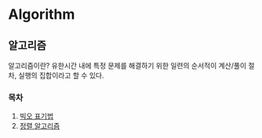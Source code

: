 # Algorithm


## 알고리즘
알고리즘이란? 유한시간 내에 특정 문제를 해결하기 위한 일련의 순서적이 계산/풀이 절차, 실행의 집합이라고 할 수 있다.

### 목차
1. [빅오 표기법](https://github.com/njh0317/Tech-interview/blob/main/Algorithm/%EB%B9%85%EC%98%A4%20%ED%91%9C%EA%B8%B0%EB%B2%95.md)
2. [정렬 알고리즘](https://github.com/njh0317/Tech-interview/blob/main/Algorithm/%EC%A0%95%EB%A0%AC%20%EC%95%8C%EA%B3%A0%EB%A6%AC%EC%A6%98.md)
